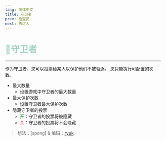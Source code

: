 ```yaml
---
lang: 简体中文
title: 守卫者
prev: 检查员
next: 执灯人
---
```


# <font color="#9ad3c2">💌<b>守卫者</b></font><Badge text="Support" type="tip" vertical="middle"/>

***

作为守卫者，您可以投票给某人以保护他们不被驱逐。 您只能执行可配置的次数。

- 最大数量
  - 设置游戏中守卫者的最大数量
- 最大保护次数
  - 设置守卫者最大保护次数
- 隐藏守卫者的投票
  - <font color=green>开</font>：守卫者的投票将被隐藏
  - <font color=red>关</font>：守卫者的投票将不会隐藏

> 想法：[spong] & 编码：[ryuk](https://github.com/ryuk2098)
